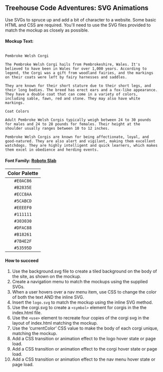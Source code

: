 ## Treehouse Code Adventures: SVG Animations

Use SVGs to spruce up and add a bit of character to a website. Some basic HTML and CSS are required. You'll need to use the SVG files provided to match the mockup as closely as possible.

#### Mockup Text:

```text

Pembroke Welsh Corgi

The Pembroke Welsh Corgi hails from Pembrokeshire, Wales. It's believed to have been in Wales for over 1,000 years. According to legend, the Corgi was a gift from woodland fairies, and the markings on their coats were left by fairy harnesses and saddles.

They are known for their short stature due to their short legs, and their long bodies. The breed has erect ears and a fox-like appearance. They have a double coat that can come in a variety of colors, including sable, fawn, red and stone. They may also have white markings.

Coat Colors

Adult Pembroke Welsh Corgis typically weigh between 24 to 30 pounds for males and 24 to 28 pounds for females. Their height at the shoulder usually ranges between 10 to 12 inches.

Pembroke Welsh Corgis are known for being affectionate, loyal, and good-natured. They are also alert and vigilant, making them excellent watchdogs. They are highly intelligent and quick learners, which makes them excel in obedience and herding events.

```

#### Font Family: [Roboto Slab](https://fonts.google.com/specimen/Roboto+Slab)

| Color Palette   |
| :-------------: |
| `#E0AC86`       |
| `#B2835E`       |
| `#ECC8AA`       |
| `#5CABCD`       |
| `#EEEEF0`       |
| `#111111`       |
| `#303030`       |
| `#DFAC88`       |
| `#B18261`       |
| `#7B4E2F`       |
| `#53595D`       |

#### How to succeed

1. Use the background.svg file to create a tiled background on the body of the site, as shown on the mockup.
2. Create a navigation menu to match the mockups using the supplied SVGs.
3. When a user hovers over a nav menu item, use CSS to change the color of both the text AND the inline SVG.
4. Insert the `logo.svg` to match the mockup using the inline SVG method.
5. Use the corgi.svg to create a `<symbol>` element for corgis in the the index.html file.
6. Use the `<use>` element to recreate four copies of the corgi svg in the layout of index.html matching the mockup.
7. Use the ‘currentColor’ CSS value to make the body of each corgi unique, matching the mockup.
8. Add a CSS transition or animation effect to the logo hover state or page load.
9. Add a CSS transition or animation effect to the corgi hover state or page load.
10. Add a CSS transition or animation effect to the nav menu hover state or page load.